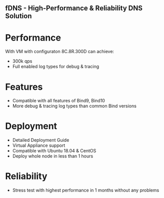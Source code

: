 fDNS - High-Performance & Reliability DNS Solution
---

# Performance
With VM with configuraton 8C.8R.300D can achieve:
- 300k qps
- Full enabled log types for debug & tracing

# Features
- Compatible with all features of Bind9, Bind10
- More debug & tracing log types than common Bind versions

# Deployment
- Detailed Deployment Guide
- Virtual Appliance support
- Compatible with Ubuntu 18.04 & CentOS
- Deploy whole node in less than 1 hours

# Reliability
- Stress test with highest performance in 1 months without any problems
